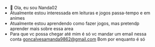 - 👋 Ola, eu sou Nanda02
- Atualmente estou interessada em leituras e jogos passa-tempo e em animes
- Atualmente estou aprendendo como fazer jogos, mas pretendp aprender mais sobre essa area
- Para  que vc possa chegar até mim é só vc mandar um email nessa conta  goncalvesamanda9862@gmail.com
Bom por enquanto é só
